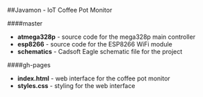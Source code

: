 ##Javamon - IoT Coffee Pot Monitor

####master
* **atmega328p** - source code for the mega328p main controller
* **esp8266** - source code for the ESP8266 WiFi module
* **schematics** - Cadsoft Eagle schematic file for the project

####gh-pages
* **index.html** - web interface for the coffee pot monitor
* **styles.css** - styling for the web interface

